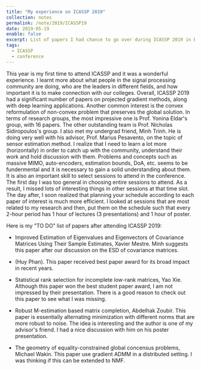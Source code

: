 ```yaml
---
title: "My experience on ICASSP 2019"
collection: notes
permalink: /note/2019/ICASSP19
date: 2019-05-19
enable: false
excerpt: List of papers I had chance to go over during ICASSP 2019 in Brighton, UK.
tags:
  - ICASSP
  - conference
---
```



This year is my first time to attend ICASSP and it was a wonderful experience. I learnt more about what people in the signal processing community are doing, who are the leaders in different fields, and how important it is to make connection with our colleges. Overall, ICASSP 2019 had a significant number of papers on projected gradient methods, along with deep learning applications. Another common interest is the convex reformulation of non-convex problem that preserves the global solution. In terms of research groups, the most impressive one is Prof. Yonina Eldar's group, with 16 papers. The other outstanding team is Prof. Nicholas Sidiropoulos's group. I also met my undergrad friend, Minh Trinh. He is doing very well with his advisor, Prof. Marius Pesavento, on the topic of sensor estimation method. I realize that I need to learn a lot more (horizontally) in order to catch up with the community, understand their work and hold discussion with them. Problems and concepts such as massive MIMO, auto-encoders, estimation bounds, DoA, etc. seems to be fundermental and it is necessary to gain a solid understanding about them. It is also an important skill to select sessions to attend in the conference. The first day I was too general in choosing entire sessions to attend. As a result, I missed lots of interesting things in other sessions at that time slot. The day after, I soon realized that planning your schedule according to each paper of interest is much more efficient. I looked at sessions that are most related to my research and then, put them on the schedule such that every 2-hour period has 1 hour of lectures (3 presentations) and 1 hour of poster.

Here is my "TO DO" list of papers after attending ICASSP 2019:

- Improved Estimation of Eigenvalues and Eigenvectors of Covariance Matrices Using Their Sample Estimates, Xavier Mestre. Minh suggests this paper after our discussion on the ESD of covariance matrices.

- (Huy Phan). This paper received best paper award for its broad impact in recent years.

- Statistical rank selection for incomplete low-rank matrices, Yao Xie. Although this paper won the best student paper award, I am not impressed by their presentation. There is a good reason to check out this paper to see what I was missing.

- Robust M-estimation based matrix completion, Abdelhak Zoubir. This paper is essentially alternating minimization with different norms that are more robust to noise. The idea is interesting and the author is one of my advisor's friend. I had a nice discussion with him on his poster presentation.

- The geometry of equality-constrained global concensus problems, Michael Wakin. This paper use gradient ADMM in a distributed setting. I was thinking if this can be extended to NMF.

























